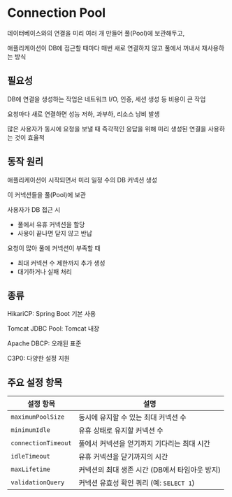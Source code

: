 # Connection Pool

데이터베이스와의 연결을 미리 여러 개 만들어 풀(Pool)에 보관해두고,

애플리케이션이 DB에 접근할 때마다 매번 새로 연결하지 않고 풀에서 꺼내서 재사용하는 방식

## 필요성

DB에 연결을 생성하는 작업은 네트워크 I/O, 인증, 세션 생성 등 비용이 큰 작업

요청마다 새로 연결하면 성능 저하, 과부하, 리소스 낭비 발생

많은 사용자가 동시에 요청을 보낼 때 즉각적인 응답을 위해 미리 생성된 연결을 사용하는 것이 효율적

## 동작 원리

애플리케이션이 시작되면서 미리 일정 수의 DB 커넥션 생성

이 커넥션들을 풀(Pool)에 보관

사용자가 DB 접근 시

- 풀에서 유휴 커넥션을 할당
- 사용이 끝나면 닫지 않고 반납

요청이 많아 풀에 커넥션이 부족할 때

- 최대 커넥션 수 제한까지 추가 생성
- 대기하거나 실패 처리

## 종류

HikariCP: Spring Boot 기본 사용

Tomcat JDBC Pool: Tomcat 내장

Apache DBCP: 오래된 표준

C3P0: 다양한 설정 지원

## 주요 설정 항목

| 설정 항목 | 설명 |
| --- | --- |
| `maximumPoolSize` | 동시에 유지할 수 있는 최대 커넥션 수 |
| `minimumIdle` | 유휴 상태로 유지할 커넥션 수 |
| `connectionTimeout` | 풀에서 커넥션을 얻기까지 기다리는 최대 시간 |
| `idleTimeout` | 유휴 커넥션을 닫기까지의 시간 |
| `maxLifetime` | 커넥션의 최대 생존 시간 (DB에서 타임아웃 방지) |
| `validationQuery` | 커넥션 유효성 확인 쿼리 (예: `SELECT 1`) |